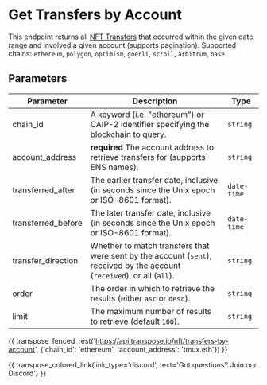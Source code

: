 # Get Transfers by Account

This endpoint returns all [NFT Transfers](../models/nft_transfer_model.md) that occurred within the given date range and involved a given account (supports pagination). Supported chains: `ethereum`, `polygon`, `optimism`, `goerli`, `scroll`, `arbitrum`, `base`.

## Parameters
| Parameter     | Description                                                                          | Type     | 
|---------------|--------------------------------------------------------------------------------------|----------|
| chain_id      | A keyword (i.e. "ethereum") or CAIP-2 identifier specifying the blockchain to query. | `string` | 
| account_address | **required** The account address to retrieve transfers for (supports ENS names).   | `string` | 
| transferred_after | The earlier transfer date, inclusive (in seconds since the Unix epoch or ISO-8601 format).   | `date-time` | 
| transferred_before | The later transfer date, inclusive (in seconds since the Unix epoch or ISO-8601 format).   | `date-time` | 
| transfer_direction | Whether to match transfers that were sent by the account (`sent`), received by the account (`received`), or all (`all`).   | `string` | 
| order | The order in which to retrieve the results (either `asc` or `desc`).   | `string` | 
| limit | The maximum number of results to retrieve (default `100`). | `string` |

{{ transpose_fenced_rest('https://api.transpose.io/nft/transfers-by-account', {'chain_id': 'ethereum', 'account_address': 'tmux.eth'}) }}

{{ transpose_colored_link(link_type='discord', text='Got questions?  Join our Discord') }}
